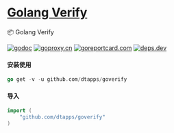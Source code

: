 <h1>
<a href="https://www.dtapp.net/">Golang Verify</a>
</h1>

📦 Golang Verify

[comment]: <> (go)
[![godoc](https://pkg.go.dev/badge/github.com/dtapps/goverify?status.svg)](https://pkg.go.dev/github.com/dtapps/goverify)
[![goproxy.cn](https://goproxy.cn/stats/github.com/dtapps/goverify/badges/download-count.svg)](https://goproxy.cn/stats/github.com/dtapps/goverify)
[![goreportcard.com](https://goreportcard.com/badge/github.com/dtapps/goverify	)](https://goreportcard.com/report/github.com/dtapps/goverify)
[![deps.dev](https://img.shields.io/badge/deps-go-red.svg)](https://deps.dev/go/github.com%2Fdtapps%2Fgoverify)

#### 安装使用

```go
go get -v -u github.com/dtapps/goverify
```

#### 导入

```go
import (
    "github.com/dtapps/goverify"
)
```
